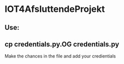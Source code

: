 # IOT4AfsluttendeProjekt

Use:
--------------
cp credentials.py.OG credentials.py
--------------
Make the chances in the file and add your credientials
